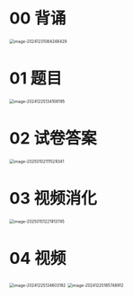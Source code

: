 # 00 背诵

<img src="https://cvp.oss-cn-shanghai.aliyuncs.com/202412310842715.png" alt="image-20241231084248429" style="zoom:50%;" />



# 01 题目

<img src="https://cvp.oss-cn-shanghai.aliyuncs.com/202412251341278.png" alt="image-20241225134108195" style="zoom:50%;" />



# 02 试卷答案

<img src="https://cvp.oss-cn-shanghai.aliyuncs.com/202501021115573.png" alt="image-20250102111529341" style="zoom:50%;" />



# 03 视频消化

<img src="https://cvp.oss-cn-shanghai.aliyuncs.com/202501012219981.png" alt="image-20250101221913745" style="zoom:50%;" />



# 04 视频

<img src="https://cvp.oss-cn-shanghai.aliyuncs.com/202412251346475.png" alt="image-20241225134603182" style="zoom:50%;" />

<img src="https://cvp.oss-cn-shanghai.aliyuncs.com/202412251857167.png" alt="image-20241225185748912" style="zoom:50%;" />

